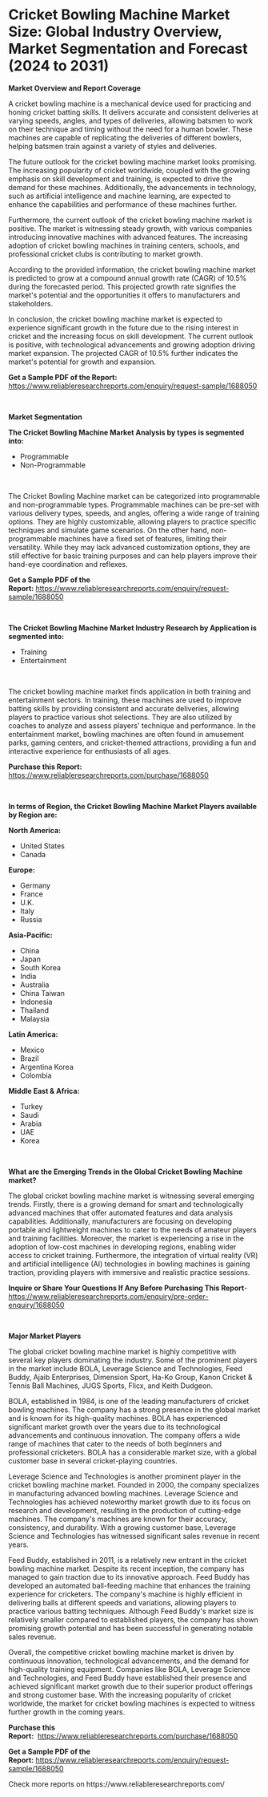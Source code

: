<p><h1>Cricket Bowling Machine Market Size: Global Industry Overview, Market Segmentation and Forecast (2024 to 2031)</h1></p><p><strong>Market Overview and Report Coverage</strong></p>
<p><p>A cricket bowling machine is a mechanical device used for practicing and honing cricket batting skills. It delivers accurate and consistent deliveries at varying speeds, angles, and types of deliveries, allowing batsmen to work on their technique and timing without the need for a human bowler. These machines are capable of replicating the deliveries of different bowlers, helping batsmen train against a variety of styles and deliveries.</p><p>The future outlook for the cricket bowling machine market looks promising. The increasing popularity of cricket worldwide, coupled with the growing emphasis on skill development and training, is expected to drive the demand for these machines. Additionally, the advancements in technology, such as artificial intelligence and machine learning, are expected to enhance the capabilities and performance of these machines further.</p><p>Furthermore, the current outlook of the cricket bowling machine market is positive. The market is witnessing steady growth, with various companies introducing innovative machines with advanced features. The increasing adoption of cricket bowling machines in training centers, schools, and professional cricket clubs is contributing to market growth.</p><p>According to the provided information, the cricket bowling machine market is predicted to grow at a compound annual growth rate (CAGR) of 10.5% during the forecasted period. This projected growth rate signifies the market's potential and the opportunities it offers to manufacturers and stakeholders.</p><p>In conclusion, the cricket bowling machine market is expected to experience significant growth in the future due to the rising interest in cricket and the increasing focus on skill development. The current outlook is positive, with technological advancements and growing adoption driving market expansion. The projected CAGR of 10.5% further indicates the market's potential for growth and expansion.</p></p>
<p><strong>Get a Sample PDF of the Report:</strong> <a href="https://www.reliableresearchreports.com/enquiry/request-sample/1688050">https://www.reliableresearchreports.com/enquiry/request-sample/1688050</a></p>
<p>&nbsp;</p>
<p><strong>Market Segmentation</strong></p>
<p><strong>The Cricket Bowling Machine Market Analysis by types is segmented into:</strong></p>
<p><ul><li>Programmable</li><li>Non-Programmable</li></ul></p>
<p>&nbsp;</p>
<p><p>The Cricket Bowling Machine market can be categorized into programmable and non-programmable types. Programmable machines can be pre-set with various delivery types, speeds, and angles, offering a wide range of training options. They are highly customizable, allowing players to practice specific techniques and simulate game scenarios. On the other hand, non-programmable machines have a fixed set of features, limiting their versatility. While they may lack advanced customization options, they are still effective for basic training purposes and can help players improve their hand-eye coordination and reflexes.</p></p>
<p><strong>Get a Sample PDF of the Report:</strong>&nbsp;<a href="https://www.reliableresearchreports.com/enquiry/request-sample/1688050">https://www.reliableresearchreports.com/enquiry/request-sample/1688050</a></p>
<p>&nbsp;</p>
<p><strong>The Cricket Bowling Machine Market Industry Research by Application is segmented into:</strong></p>
<p><ul><li>Training</li><li>Entertainment</li></ul></p>
<p>&nbsp;</p>
<p><p>The cricket bowling machine market finds application in both training and entertainment sectors. In training, these machines are used to improve batting skills by providing consistent and accurate deliveries, allowing players to practice various shot selections. They are also utilized by coaches to analyze and assess players' technique and performance. In the entertainment market, bowling machines are often found in amusement parks, gaming centers, and cricket-themed attractions, providing a fun and interactive experience for enthusiasts of all ages.</p></p>
<p><strong>Purchase this Report:</strong>&nbsp; <a href="https://www.reliableresearchreports.com/purchase/1688050">https://www.reliableresearchreports.com/purchase/1688050</a></p>
<p>&nbsp;</p>
<p><strong>In terms of Region, the Cricket Bowling Machine Market Players available by Region are:</strong></p>
<p>
    <p> <strong> North America: </strong>
        <ul>
            <li>United States</li>
            <li>Canada</li>
        </ul>
        </p> 
    <p> <strong> Europe: </strong>
        <ul>
            <li>Germany</li>
            <li>France</li>
            <li>U.K.</li>
            <li>Italy</li>
            <li>Russia</li>
        </ul>
        </p> 
    <p> <strong> Asia-Pacific: </strong>
        <ul>
            <li>China</li>
            <li>Japan</li>
            <li>South Korea</li>
            <li>India</li>
            <li>Australia</li>
            <li>China Taiwan</li>
            <li>Indonesia</li>
            <li>Thailand</li>
            <li>Malaysia</li>
        </ul>
        </p> 
    <p> <strong> Latin America: </strong>
        <ul>
            <li>Mexico</li>
            <li>Brazil</li>
            <li>Argentina Korea</li>
            <li>Colombia</li>
        </ul>
        </p> 
    <p> <strong> Middle East & Africa: </strong>
        <ul>
            <li>Turkey</li>
            <li>Saudi</li>
            <li>Arabia</li>
            <li>UAE</li>
            <li>Korea</li>
        </ul>
    </p>
    </p>
<p>&nbsp;</p>
<p><strong>What are the Emerging Trends in the Global Cricket Bowling Machine market?</strong></p>
<p><p>The global cricket bowling machine market is witnessing several emerging trends. Firstly, there is a growing demand for smart and technologically advanced machines that offer automated features and data analysis capabilities. Additionally, manufacturers are focusing on developing portable and lightweight machines to cater to the needs of amateur players and training facilities. Moreover, the market is experiencing a rise in the adoption of low-cost machines in developing regions, enabling wider access to cricket training. Furthermore, the integration of virtual reality (VR) and artificial intelligence (AI) technologies in bowling machines is gaining traction, providing players with immersive and realistic practice sessions.</p></p>
<p><strong>Inquire or Share Your Questions If Any Before Purchasing This Report</strong>- <a href="https://www.reliableresearchreports.com/enquiry/pre-order-enquiry/1688050">https://www.reliableresearchreports.com/enquiry/pre-order-enquiry/1688050</a></p>
<p>&nbsp;</p>
<p><strong>Major Market Players</strong></p>
<p><p>The global cricket bowling machine market is highly competitive with several key players dominating the industry. Some of the prominent players in the market include BOLA, Leverage Science and Technologies, Feed Buddy, Ajaib Enterprises, Dimension Sport, Ha-Ko Group, Kanon Cricket & Tennis Ball Machines, JUGS Sports, Flicx, and Keith Dudgeon. </p><p>BOLA, established in 1984, is one of the leading manufacturers of cricket bowling machines. The company has a strong presence in the global market and is known for its high-quality machines. BOLA has experienced significant market growth over the years due to its technological advancements and continuous innovation. The company offers a wide range of machines that cater to the needs of both beginners and professional cricketers. BOLA has a considerable market size, with a global customer base in several cricket-playing countries.</p><p>Leverage Science and Technologies is another prominent player in the cricket bowling machine market. Founded in 2000, the company specializes in manufacturing advanced bowling machines. Leverage Science and Technologies has achieved noteworthy market growth due to its focus on research and development, resulting in the production of cutting-edge machines. The company's machines are known for their accuracy, consistency, and durability. With a growing customer base, Leverage Science and Technologies has witnessed significant sales revenue in recent years.</p><p>Feed Buddy, established in 2011, is a relatively new entrant in the cricket bowling machine market. Despite its recent inception, the company has managed to gain traction due to its innovative approach. Feed Buddy has developed an automated ball-feeding machine that enhances the training experience for cricketers. The company's machine is highly efficient in delivering balls at different speeds and variations, allowing players to practice various batting techniques. Although Feed Buddy's market size is relatively smaller compared to established players, the company has shown promising growth potential and has been successful in generating notable sales revenue.</p><p>Overall, the competitive cricket bowling machine market is driven by continuous innovation, technological advancements, and the demand for high-quality training equipment. Companies like BOLA, Leverage Science and Technologies, and Feed Buddy have established their presence and achieved significant market growth due to their superior product offerings and strong customer base. With the increasing popularity of cricket worldwide, the market for cricket bowling machines is expected to witness further growth in the coming years.</p></p>
<p><strong>Purchase this Report:</strong>&nbsp;&nbsp;<a href="https://www.reliableresearchreports.com/purchase/1688050">https://www.reliableresearchreports.com/purchase/1688050</a></p>
<p></p>
<p><strong>Get a Sample PDF of the Report:</strong>&nbsp;<a href="https://www.reliableresearchreports.com/enquiry/request-sample/1688050">https://www.reliableresearchreports.com/enquiry/request-sample/1688050</a></p>
<p>Check more reports on https://www.reliableresearchreports.com/</p>